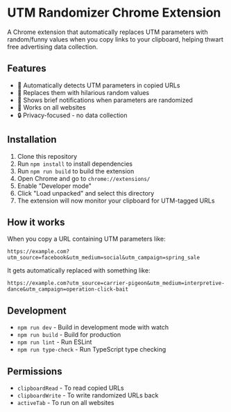 # UTM Randomizer Chrome Extension

A Chrome extension that automatically replaces UTM parameters with random/funny values when you copy links to your clipboard, helping thwart free advertising data collection.

## Features

- 🎲 Automatically detects UTM parameters in copied URLs
- 🤪 Replaces them with hilarious random values
- 🔔 Shows brief notifications when parameters are randomized
- 🚀 Works on all websites
- 🔒 Privacy-focused - no data collection

## Installation

1. Clone this repository
2. Run `npm install` to install dependencies
3. Run `npm run build` to build the extension
4. Open Chrome and go to `chrome://extensions/`
5. Enable "Developer mode"
6. Click "Load unpacked" and select this directory
7. The extension will now monitor your clipboard for UTM-tagged URLs

## How it works

When you copy a URL containing UTM parameters like:
```
https://example.com?utm_source=facebook&utm_medium=social&utm_campaign=spring_sale
```

It gets automatically replaced with something like:
```
https://example.com?utm_source=carrier-pigeon&utm_medium=interpretive-dance&utm_campaign=operation-click-bait
```

## Development

- `npm run dev` - Build in development mode with watch
- `npm run build` - Build for production
- `npm run lint` - Run ESLint
- `npm run type-check` - Run TypeScript type checking

## Permissions

- `clipboardRead` - To read copied URLs
- `clipboardWrite` - To write randomized URLs back
- `activeTab` - To run on all websites